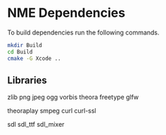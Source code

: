 NME Dependencies
================

To build dependencies run the following commands.

```bash
mkdir Build
cd Build
cmake -G Xcode ..
```

Libraries
---------
zlib
png
jpeg
ogg
vorbis
theora
freetype
glfw

theoraplay
smpeg
curl
curl-ssl

sdl
sdl_ttf
sdl_mixer